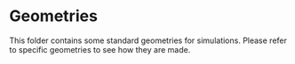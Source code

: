 # Geometries
This folder contains some standard geometries for simulations. Please refer to specific geometries to see how they are made. 
